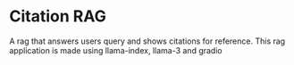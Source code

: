 # Citation RAG
 A rag that answers users query and shows citations for reference. This rag application is made using llama-index, llama-3 and gradio
